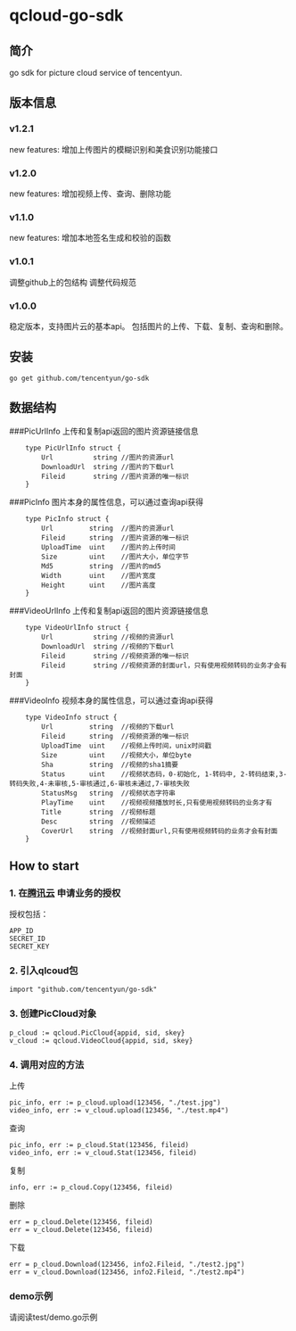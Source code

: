 qcloud-go-sdk
===================================
简介
----------------------------------- 
go sdk for picture cloud service of tencentyun.

版本信息
----------------------------------- 
### v1.2.1
new features:
增加上传图片的模糊识别和美食识别功能接口

### v1.2.0
new features:
增加视频上传、查询、删除功能

### v1.1.0
new features:
增加本地签名生成和校验的函数

### v1.0.1
调整github上的包结构
调整代码规范

### v1.0.0
稳定版本，支持图片云的基本api。
包括图片的上传、下载、复制、查询和删除。

安装
----------------------------------- 
		
	go get github.com/tencentyun/go-sdk

数据结构
----------------------------------- 
###PicUrlInfo
上传和复制api返回的图片资源链接信息
		
		type PicUrlInfo struct {
			Url          string	//图片的资源url
			DownloadUrl  string	//图片的下载url
			Fileid       string	//图片资源的唯一标识
		}

###PicInfo
图片本身的属性信息，可以通过查询api获得
		
		type PicInfo struct {
			Url         string	//图片的资源url
			Fileid      string	//图片资源的唯一标识
			UploadTime  uint	//图片的上传时间
			Size        uint	//图片大小，单位字节
			Md5         string	//图片的md5
			Width       uint	//图片宽度
			Height      uint	//图片高度
		}

###VideoUrlInfo
上传和复制api返回的图片资源链接信息
		
		type VideoUrlInfo struct {
			Url          string	//视频的资源url
			DownloadUrl  string	//视频的下载url
			Fileid       string	//视频资源的唯一标识
			Fileid       string	//视频资源的封面url，只有使用视频转码的业务才会有封面 
		}

###VideoInfo
视频本身的属性信息，可以通过查询api获得
		
		type VideoInfo struct {
			Url         string	//视频的下载url 
			Fileid      string	//视频资源的唯一标识 
			UploadTime  uint	//视频上传时间，unix时间戳 
			Size        uint	//视频大小，单位byte
			Sha         string	//视频的sha1摘要 
			Status      uint	//视频状态码，0-初始化, 1-转码中, 2-转码结束,3-转码失败,4-未审核,5-审核通过,6-审核未通过,7-审核失败 
			StatusMsg	string	//视频状态字符串 
			PlayTime	uint	//视频视频播放时长,只有使用视频转码的业务才有 
			Title		string	//视频标题 
			Desc		string	//视频描述 
			CoverUrl	string	//视频封面url,只有使用视频转码的业务才会有封面 
		}
		
How to start
----------------------------------- 
### 1. 在[腾讯云](http://app.qcloud.com) 申请业务的授权
授权包括：
		
	APP_ID 
	SECRET_ID
	SECRET_KEY

### 2. 引入qlcoud包
		
	import "github.com/tencentyun/go-sdk"

### 3. 创建PicCloud对象
		
	p_cloud := qcloud.PicCloud{appid, sid, skey}
	v_cloud := qcloud.VideoCloud{appid, sid, skey}

### 4. 调用对应的方法
上传

	pic_info, err := p_cloud.upload(123456, "./test.jpg")
	video_info, err := v_cloud.upload(123456, "./test.mp4")	
查询

	pic_info, err := p_cloud.Stat(123456, fileid)
	video_info, err := v_cloud.Stat(123456, fileid)
复制
		
	info, err := p_cloud.Copy(123456, fileid)
删除

	err = p_cloud.Delete(123456, fileid)
	err = v_cloud.Delete(123456, fileid)	
下载

	err = p_cloud.Download(123456, info2.Fileid, "./test2.jpg")
	err = v_cloud.Download(123456, info2.Fileid, "./test2.mp4")
### demo示例
请阅读test/demo.go示例
	
